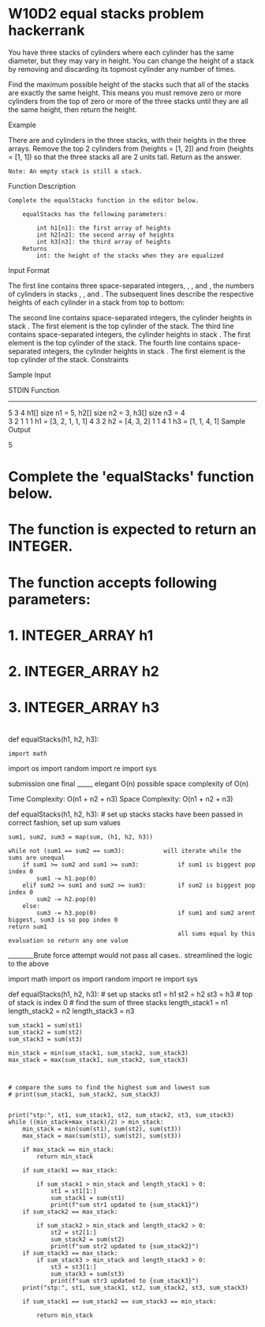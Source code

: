 # W10D2 equal stacks problem hackerrank #

You have three stacks of cylinders where each cylinder has the same diameter, but they may vary in height. You can change the height of a stack by removing and discarding its topmost cylinder any number of times.

Find the maximum possible height of the stacks such that all of the stacks are exactly the same height. This means you must remove zero or more cylinders from the top of zero or more of the three stacks until they are all the same height, then return the height.

Example

There are  and  cylinders in the three stacks, with their heights in the three arrays. Remove the top 2 cylinders from  (heights = [1, 2]) and from  (heights = [1, 1]) so that the three stacks all are 2 units tall. Return  as the answer.

    Note: An empty stack is still a stack.

Function Description

    Complete the equalStacks function in the editor below.

        equalStacks has the following parameters:

            int h1[n1]: the first array of heights
            int h2[n2]: the second array of heights
            int h3[n3]: the third array of heights
        Returns
            int: the height of the stacks when they are equalized

Input Format

The first line contains three space-separated integers, , , and , the numbers of cylinders in stacks , , and . The subsequent lines describe the respective heights of each cylinder in a stack from top to bottom:

The second line contains  space-separated integers, the cylinder heights in stack . The first element is the top cylinder of the stack.
The third line contains  space-separated integers, the cylinder heights in stack . The first element is the top cylinder of the stack.
The fourth line contains  space-separated integers, the cylinder heights in stack . The first element is the top cylinder of the stack.
Constraints

Sample Input

STDIN       Function
-----       --------
5 3 4       h1[] size n1 = 5, h2[] size n2 = 3, h3[] size n3 = 4  
3 2 1 1 1   h1 = [3, 2, 1, 1, 1]
4 3 2       h2 = [4, 3, 2]
1 1 4 1     h3 = [1, 1, 4, 1]
Sample Output

5


# Complete the 'equalStacks' function below.
#
# The function is expected to return an INTEGER.
# The function accepts following parameters:
#  1. INTEGER_ARRAY h1
#  2. INTEGER_ARRAY h2
#  3. INTEGER_ARRAY h3
#

def equalStacks(h1, h2, h3):
    
    import math
import os
import random
import re
import sys



submission one final _____  elegant O(n) possible space complexity of O(n)

Time Complexity: O(n1 + n2 + n3)
Space Complexity: O(n1 + n2 + n3)



def equalStacks(h1, h2, h3):
    # set up stacks
                    stacks have been passed in correct fashion, set up sum values
                    
    sum1, sum2, sum3 = map(sum, (h1, h2, h3))
    
    while not (sum1 == sum2 == sum3):           will iterate while the sums are unequal
        if sum1 >= sum2 and sum1 >= sum3:           if sum1 is biggest pop index 0
            sum1 -= h1.pop(0)
        elif sum2 >= sum1 and sum2 >= sum3:         if sum2 is biggest pop index 0
            sum2 -= h2.pop(0)
        else:
            sum3 -= h3.pop(0)                       if sum1 and sum2 arent biggest, sum3 is so pop index 0
    return sum1        
                                                    all sums equal by this evaluation so return any one value


________Brute force attempt would not pass all cases.. streamlined the logic to the above

import math
import os
import random
import re
import sys

def equalStacks(h1, h2, h3):
    # set up stacks
    st1 = h1
    st2 = h2
    st3 = h3
    # top of stack is index 0
    # find the sum of three stacks
    length_stack1 = n1
    length_stack2 = n2
    length_stack3 = n3
    
    
    sum_stack1 = sum(st1)
    sum_stack2 = sum(st2)
    sum_stack3 = sum(st3)
    
    min_stack = min(sum_stack1, sum_stack2, sum_stack3)
    max_stack = max(sum_stack1, sum_stack2, sum_stack3)
    
   
    
    # compare the sums to find the highest sum and lowest sum
    # print(sum_stack1, sum_stack2, sum_stack3)
    
    
    print("stp:", st1, sum_stack1, st2, sum_stack2, st3, sum_stack3)
    while ((min_stack+max_stack)/2) > min_stack:
        min_stack = min(sum(st1), sum(st2), sum(st3))
        max_stack = max(sum(st1), sum(st2), sum(st3))
    
        if max_stack == min_stack:
            return min_stack
            
        if sum_stack1 == max_stack:
           
            if sum_stack1 > min_stack and length_stack1 > 0:
                st1 = st1[1:]
                sum_stack1 = sum(st1)
                print(f"sum str1 updated to {sum_stack1}")
        if sum_stack2 == max_stack:
            
            if sum_stack2 > min_stack and length_stack2 > 0:
                st2 = st2[1:]
                sum_stack2 = sum(st2)
                print(f"sum str2 updated to {sum_stack2}")
        if sum_stack3 == max_stack:
            if sum_stack3 > min_stack and length_stack3 > 0:
                st3 = st3[1:]
                sum_stack3 = sum(st3)
                print(f"sum str3 updated to {sum_stack3}")
        print("stp:", st1, sum_stack1, st2, sum_stack2, st3, sum_stack3)
                
        if sum_stack1 == sum_stack2 == sum_stack3 == min_stack:
            
            return min_stack
            
        
    
